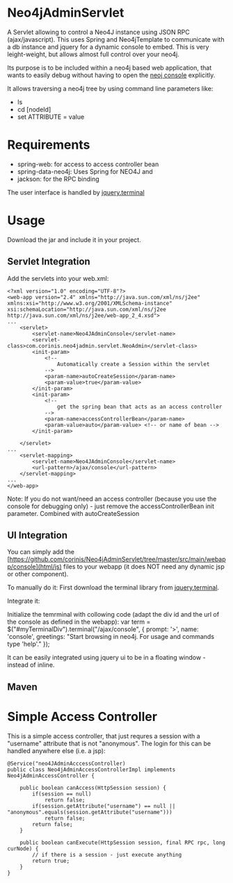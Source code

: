 Neo4jAdminServlet
=================

A Servlet allowing to control a Neo4J instance using JSON RPC (ajax/javascript). This uses Spring and Neo4jTemplate to communicate with a db instance and jquery for a dynamic console to embed. This is very leight-weight, but allows almost full control over your neo4j.

Its purpose is to be included within a neo4j based web application, that wants to easily debug without having to open the [neoj console](http://console.neo4j.org/) explicitly.

It allows traversing a neo4j tree by using command line parameters like:

- ls
- cd [nodeId]
- set ATTRIBUTE = value

# Requirements

- spring-web: for access to access controller bean
- spring-data-neo4j: Uses Spring for NEO4J and
- jackson: for the RPC binding

The user interface is handled by [jquery.terminal](https://github.com/jcubic/jquery.terminal)

# Usage

Download the jar and include it in your project.

## Servlet Integration
Add the servlets into your web.xml:

	<?xml version="1.0" encoding="UTF-8"?>
	<web-app version="2.4" xmlns="http://java.sun.com/xml/ns/j2ee" xmlns:xsi="http://www.w3.org/2001/XMLSchema-instance" xsi:schemaLocation="http://java.sun.com/xml/ns/j2ee http://java.sun.com/xml/ns/j2ee/web-app_2_4.xsd">
	...
		<servlet>
			<servlet-name>Neo4JAdminConsole</servlet-name>
			<servlet-class>com.corinis.neo4jadmin.servlet.NeoAdmin</servlet-class>
			<init-param>
				<!--
					Automatically create a Session within the servlet
				-->
				<param-name>autoCreateSession</param-name>
				<param-value>true</param-value>
			</init-param>
			<init-param>
				<!--
					get the spring bean that acts as an access controller
				-->
				<param-name>accessControllerBean</param-name>
				<param-value>auto</param-value> <!-- or name of bean -->
			</init-param>

		</servlet>
	...
		<servlet-mapping>
			<servlet-name>Neo4JAdminConsole</servlet-name>
			<url-pattern>/ajax/console</url-pattern>
		</servlet-mapping>
	...
	</web-app>

Note:
If you do not want/need an access controller (because you use the console for debugging only) - just remove the accessControllerBean init parameter. Combined with autoCreateSession

## UI Integration

You can simply add the [https://github.com/corinis/Neo4jAdminServlet/tree/master/src/main/webapp/console](html/js) files to your webapp (it does NOT need any dynamic jsp or other component). 

To manually do it:
First download the terminal library from [jquery.terminal](https://github.com/jcubic/jquery.terminal).

Integrate it:
	<script src="http://code.jquery.com/jquery-1.11.0.min.js"></script>
	<script src="js/jquery.mousewheel-min.js"></script>
    <script src="js/jquery.terminal-0.8.2.min.js"></script>
	<link rel="stylesheet" type="text/css" href="js/jquery.terminal.css" />

Initialize the temrminal with collowing code (adapt the div id and the url of the console as defined in the webapp):
		var term = $("#myTerminalDiv").terminal("/ajax/console", {
			prompt: '>', 
			name: 'console',
			greetings: "Start browsing in neo4j. For usage and commands type 'help'."
		});


It can be easily integrated using jquery ui to be in a floating window - instead of inline.


## Maven


# Simple Access Controller

This is a simple access controller, that just requres a session with a "username" attribute that is not "anonymous". The login for this can be 
handled anywhere else (i.e. a jsp):

	@Service("neo4JAdminAcccessController)
	public class Neo4jAdminAccessControllerImpl implements Neo4jAdminAccessController {

		public boolean canAccess(HttpSession session) {
			if(session == null)
				return false;
			if(session.getAttribute("username") == null || "anonymous".equals(session.getAttribute("username")))
				return false;
			return false;
		}

		public boolean canExecute(HttpSession session, final RPC rpc, long curNode) {
			// if there is a session - just execute anything
			return true;
		}
	}


